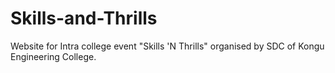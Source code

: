 # Skills-and-Thrills
Website for Intra college event "Skills 'N Thrills" organised by SDC of Kongu Engineering College.
